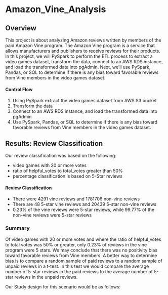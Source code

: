 # Amazon_Vine_Analysis
## Overview
This project is about analyzing Amazon reviews written by members of the paid Amazon Vine program. The Amazon Vine program is a service that allows manufacturers and publishers to receive reviews for their products.
In this project, we will PySpark to perform the ETL process to extract a video games dataset, transform the data, connect to an AWS RDS instance, and load the transformed data into pgAdmin. Next, we’ll use PySpark, Pandas, or SQL to determine if there is any bias toward favorable reviews from Vine members in the video games dataset.

#### Control Flow
1. Using PySpark extract the video games dataset from AWS S3 bucket
2. Transform the data
3. Connect to an AWS RDS instance, and load the transformed data into pgAdmin
4. Use PySpark, Pandas, or SQL to determine if there is any bias toward favorable reviews from Vine members in the video games dataset.

## Results: Review Classification
Our review classification was based on the following:
- video games with 20 or more votes
- ratio of helpful_votes to total_votes greater than 50%
- percentage classification is based on 5-Star reviews
#### Review Classification
- There were 4291 vine reviews and 1781706 non-vine reviews
- There are 48 5-star vine reviews and 20439 5-star non-vine reviews
- 0.23% of the vine reviews were 5-star reviews, while 99.77% of the non-vine reviews were 5-star reviews

### Summary
Of video games with 20 or more votes and where the ratio of helpful_votes to total votes was 50% or greater, only 0.23% of reviews in the vine program were 5 stars. We may conclude that there was no positivity bias toward favorable reviews from Vine members.
A better way to determine bias is to compare a random sample of paid reviews to a random sample of unpaid reviews in a t-test. in this test we would compare the average number of 5-star reviews in the paid reviews to the average number of 5-star reviews in the unpaid reviews.

Our Study design for this scenario would be as follows:
